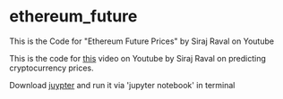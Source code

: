 # ethereum_future
This is the Code for "Ethereum Future Prices" by Siraj Raval on Youtube


This is the code for [this](https://youtu.be/QFMOJzvyPx4) video on Youtube by Siraj Raval on predicting cryptocurrency prices. 


Download [juypter](http://jupyter.org/) and run it via 'jupyter notebook' in terminal 

